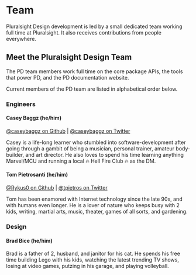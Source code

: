 # Team

<p class="page-subheadline" markdown="1">
   Pluralsight Design development is led by a small dedicated team working full time at Pluralsight. It also receives contributions from people everywhere.
</p>

## Meet the Pluralsight Design Team

The PD team members work full time on the core package APIs, the tools that power PD, and the PD documentation website.

Current members of the PD team are listed in alphabetical order below.

### Engineers

#### Casey Baggz (he/him)

[@caseybaggz on Github](https://github.com/caseybaggz) | [@caseybaggz on Twitter](https://twitter.com/caseybaggz)

Casey is a life-long learner who stumbled into software-development after going through a gambit of being a musician, personal trainer, amateur body-builder, and art director. He also loves to spend his time learning anything Marvel/MCU and running a local :fire: Hell Fire Club :fire: as the DM.

#### Tom Pietrosanti (he/him)

[@Rykus0 on Github](https://github.com/Rykus0) | [@tpietros on Twitter](https://twitter.com/tpietros)

Tom has been enamored with Internet technology since the late 90s, and with humans even longer. He is a lover of nature who keeps busy with 2 kids, writing, martial arts, music, theater, games of all sorts, and gardening.

### Design

#### Brad Bice (he/him)

Brad is a father of 2, husband, and janitor for his cat. He spends his free time building Lego with his kids, watching the latest trending TV shows, losing at video games, putzing in his garage, and playing volleyball.
